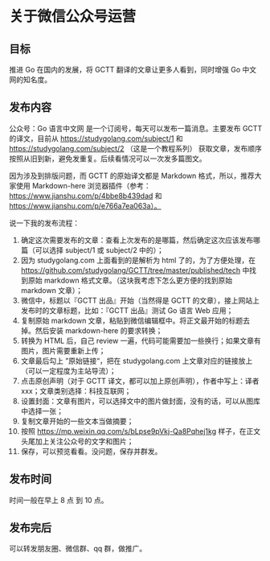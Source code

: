 # 关于微信公众号运营

## 目标

推进 Go 在国内的发展，将 GCTT 翻译的文章让更多人看到，同时增强 Go 中文网的知名度。

## 发布内容

公众号：Go 语言中文网 是一个订阅号，每天可以发布一篇消息。主要发布 GCTT 的译文，目前从 https://studygolang.com/subject/1 和 https://studygolang.com/subject/2 （这是一个教程系列） 获取文章，发布顺序按照从旧到新，避免发重复。后续看情况可以一次发多篇图文。

因为涉及到排版问题，而 GCTT 的原始译文都是 Markdown 格式，所以，推荐大家使用 Markdown-here 浏览器插件（参考：https://www.jianshu.com/p/4bbe8b439dad 和 https://www.jianshu.com/p/e766a7ea063a）。

说一下我的发布流程：

1. 确定这次需要发布的文章：查看上次发布的是哪篇，然后确定这次应该发布哪篇（可以选择 subject/1 或 subject/2 中的）；
2. 因为 studygolang.com 上面看到的是解析为 html 了的，为了方便处理，在 https://github.com/studygolang/GCTT/tree/master/published/tech 中找到原始 markdown 格式文章。（这块我考虑下怎么更方便的找到原始 markdown 文章）；
3. 微信中，标题以『GCTT 出品』开始（当然得是 GCTT 的文章），接上网站上发布时的文章标题，比如：『GCTT 出品』测试 Go 语言 Web 应用；
4. 复制原始 markdown 文章，粘贴到微信编辑框中。将正文最开始的标题去掉。然后安装 markdown-here 的要求转换；
5. 转换为 HTML 后，自己 review 一遍，代码可能需要加一些换行；如果文章有图片，图片需要重新上传；
6. 文章最后勾上 ”原始链接“，把在 studygolang.com 上文章对应的链接放上（可以一定程度为主站导流）；
7. 点击原创声明（对于 GCTT 译文，都可以加上原创声明），作者中写上：译者xxx；文章类别选择：科技互联网；
8. 设置封面：文章有图片，可以选择文中的图片做封面，没有的话，可以从图库中选择一张；
9. 复制文章开始的一些文本当做摘要；
10. 按照 https://mp.weixin.qq.com/s/bLpse9pVkj-Qa8Pqhej1kg 样子，在正文头尾加上关注公众号的文字和图片；
11. 保存，可以预览看看。没问题，保存并群发。

## 发布时间

时间一般在早上 8 点 到 10 点。

## 发布完后

可以转发朋友圈、微信群、qq 群，做推广。
